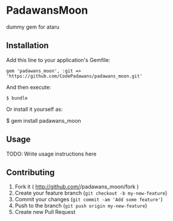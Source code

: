 # PadawansMoon

dummy gem for ataru

## Installation

Add this line to your application's Gemfile:

    gem 'padawans_moon', :git => 'https://github.com/CodePadawans/padawans_moon.git'

And then execute:

    $ bundle

Or install it yourself as:

$ gem install padawans_moon


## Usage

TODO: Write usage instructions here

## Contributing

1. Fork it ( http://github.com/<my-github-username>/padawans_moon/fork )
2. Create your feature branch (`git checkout -b my-new-feature`)
3. Commit your changes (`git commit -am 'Add some feature'`)
4. Push to the branch (`git push origin my-new-feature`)
5. Create new Pull Request
